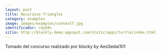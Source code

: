 ```yaml
---
layout: post
title: Recursive Triangles
category: examples
image: images/examples/contest7.jpg
identificador: rdyk9c
sitio: http://blockly-demo.appspot.com/static/apps/turtle/index.html
---
```

Tomado del concurso realizado por blocky
 by AesSedai101 